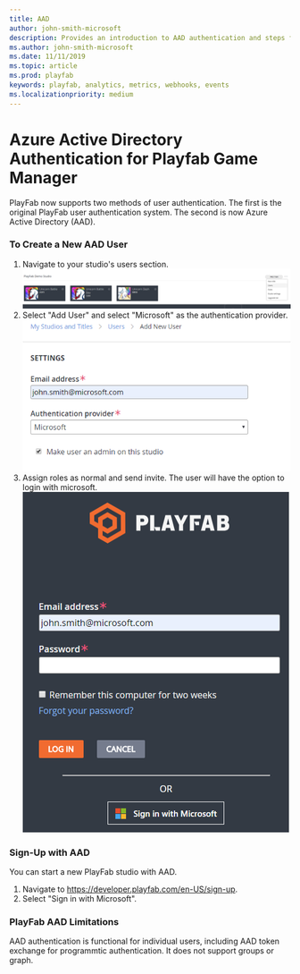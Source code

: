 ```yaml
---
title: AAD
author: john-smith-microsoft
description: Provides an introduction to AAD authentication and steps for how to create a user with this auth method
ms.author: john-smith-microsoft
ms.date: 11/11/2019
ms.topic: article
ms.prod: playfab
keywords: playfab, analytics, metrics, webhooks, events
ms.localizationpriority: medium
---
```


# Azure Active Directory Authentication for Playfab Game Manager

PlayFab now supports two methods of user authentication. The first is the original PlayFab user authentication system. The second is now Azure Active Directory (AAD).

### To Create a New AAD User
1. Navigate to your studio's users section. ![Studio Users](media/AADDoc1.png )
2. Select "Add User" and select "Microsoft" as the authentication provider. ![Select Microsoft Authentication](media/AADDoc2.png )
3. Assign roles as normal and send invite. The user will have the option to login with microsoft. ![Sign In with Microsoft](media/AADDoc3.png )

### Sign-Up with AAD
You can start a new PlayFab studio with AAD.
1. Navigate to https://developer.playfab.com/en-US/sign-up.
2. Select "Sign in with Microsoft".

### PlayFab AAD Limitations
AAD authentication is functional for individual users, including AAD token exchange for programmtic authentication. It does not support groups or graph.
